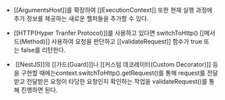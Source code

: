 - [[ArgumentsHost]]를 확장하여 [[ExecutionContext]] 또한 현재 실행 과정에 추가 정보를 제공하는 새로운 헬퍼들을 추가할 수 있다.

- [[HTTP(Hyper Tranfer Protocol)]]를 사용하고 있다면 switchToHttp() [[메서드(Method)]] 사용하여 요청을 판단하고 [[validateRequest]] 함수가 true 또는 false를 리턴한다.

-  [[NestJS]]의 [[가드(Guard)]]나 [[커스텀 데코레이터(Custom Decorator)]] 등을 구현할 때에는context.switchToHttp().getRequest()를 통해 request를 전달받고 전달받은 요청이 타당한 요청인지 확인하는 작업을 validateRequest()를 통해 진행하면 된다.